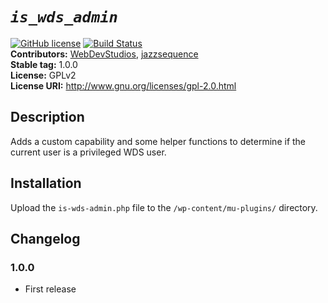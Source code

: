 # _`is_wds_admin`_ #
[![GitHub license](https://img.shields.io/badge/license-GPLv2-blue.svg)](https://github.com/WebDevStudios/is_wds_admin/blob/master/LICENSE.md) [![Build Status](https://travis-ci.org/WebDevStudios/is_wds_admin.svg?branch=master)](https://travis-ci.org/WebDevStudios/is_wds_admin)  
**Contributors:**      [WebDevStudios](https://github.com/WebDevStudios), [jazzsequence](https://github.com/jazzsequence)  
**Stable tag:**        1.0.0  
**License:**           GPLv2  
**License URI:**       http://www.gnu.org/licenses/gpl-2.0.html

## Description ##

Adds a custom capability and some helper functions to determine if the current user is a privileged WDS user.

## Installation ##

Upload the `is-wds-admin.php` file to the `/wp-content/mu-plugins/` directory.

## Changelog ##

### 1.0.0 ###
* First release
